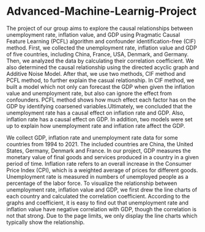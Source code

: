 # Advanced-Machine-Learnig-Project
The project of our group aims to explore the causal relationships between unemployment rate, inflation value, and GDP using Pragmatic Causal Feature Learning (PCFL) algorithm and confounder identification-free (CIF) method. First, we collected the unemployment rate, inflation value and GDP of five countries, including China, France, USA, Denmark, and Germany. Then, we analyzed the data by calculating their correlation coefficient. We also determined the causal relationship using the directed acyclic graph and Additive Noise Model. After that, we use two methods, CIF method and PCFL method, to further explain the casual relationship. In CIF method, we built a model which not only can forecast the GDP when given the inflation value and unemployment rate, but also can ignore the effect from confounders. PCFL method shows how much effect each factor has on the GDP by identifying coarsened variables.Ultimately, we concluded that the unemployment rate has a causal effect on inflation rate and GDP. Also, inflation rate has a causal effect on GDP. In addition, two models were set up to explain how unemployment rate and inflation rate affect the GDP. 

We collect GDP, inflation rate and unemployment rate data for some countries from 1994 to 2021. The included countries are China, the United States, Germany, Denmark and France. In our project, GDP measures the monetary value of final goods and services produced in a country in a given period of time. Inflation rate refers to an overall increase in the Consumer Price Index (CPI), which is a weighted average of prices for different goods. Unemployment rate is measured in numbers of unemployed people as a percentage of the labor force. 
To visualize the relationship between unemployment rate, inflation value and GDP, we first drew the line charts of each country and calculated the correlation coefficient. According to the graphs and coefficient, it is easy to find out that unemployment rate and inflation value have negative correlation with GDP, though the correlation is not that strong. Due to the page limits, we only display the line charts which typically show the relationship.

